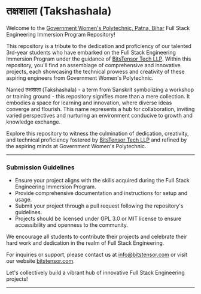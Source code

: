 # तक्षशाला (Takshashala)

Welcome to the [Government Women's Polytechnic, Patna, Bihar](https://www.gwpp.ac.in/) Full Stack Engineering Immersion Program Repository!

This repository is a tribute to the dedication and proficiency of our talented 3rd-year students who have embarked on the Full Stack Engineering Immersion Program under the guidance of [BitsTensor Tech LLP](https://www.bitstensor.com/). Within this repository, you'll find an assemblage of comprehensive and innovative projects, each showcasing the technical prowess and creativity of these aspiring engineers from Government Women's Polytechnic.

Named तक्षशाला (Takshashala) - a term from Sanskrit symbolizing a workshop or training ground - this repository signifies more than a mere collection. It embodies a space for learning and innovation, where diverse ideas converge and flourish. This name represents a hub for collaboration, inviting varied perspectives and nurturing an environment conducive to growth and knowledge exchange.

Explore this repository to witness the culmination of dedication, creativity, and technical proficiency fostered by [BitsTensor Tech LLP](https://www.bitstensor.com/) and refined by the aspiring minds at Government Women's Polytechnic.

---

### Submission Guidelines
- Ensure your project aligns with the skills acquired during the Full Stack Engineering Immersion Program.
- Provide comprehensive documentation and instructions for setup and usage.
- Submit your project through a pull request following the repository's guidelines.
- Projects should be licensed under GPL 3.0 or MIT license to ensure accessibility and openness to the community.

We encourage all students to contribute their projects and celebrate their hard work and dedication in the realm of Full Stack Engineering.

For inquiries or support, please contact us at [info@bitstensor.com](mailto:info@bitstensor.com) or visit our website [bitstensor.com](https://www.bitstensor.com/).

Let's collectively build a vibrant hub of innovative Full Stack Engineering projects!

---

